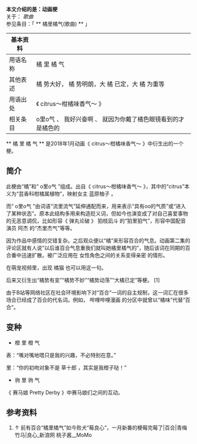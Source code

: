 **本文介绍的是：动画梗**  
关于： _歌曲_  
参见条目：「 ** 橘里橘气(歌曲)  ** 」

|  **基本资料**  ||
|---|---|
|用语名称  |  橘  里  橘  气   |
|其他表述  |  橘  势大好，  橘  势明朗，大  橘  已定，大  橘  为重等   |
|用语出处  |  《  citrus～柑橘味香气～  》   |
|相关条目  |  o里o气  、  我好兴奋啊  、  就因为你戴了橘色眼镜看到的才是橘色的   |
  
** 橘  里  橘  气 ** 是2018年1月动画《  citrus～柑橘味香气～  》中衍生出的一个梗。

##  简介

此梗由“橘”和“  o里o气  ”组成。出自《  citrus～柑橘味香气～  》，其中的“citrus”本义为“芸香科柑橘属植物”，映射女主  蓝原柚子
。

而“  o里o气
”由词语“流里流气”延伸通配而来，用来表示“具有oo的气质”或“进入了某种状态”。原本此结构多用来构造贬义词，但如今也演变成了对自己喜爱事物的无恶意调侃，比如形容《
弹丸论破  》  狛枝凪斗  的“狛里狛气”，形容中国配音演员  阿杰  的“杰里杰气”等等。

因为作品中感情的交错复杂。之后观众便以“橘”来形容百合的气息。动画第二集的评论区就有人说“以后谁百合气息重我们就叫她橘里橘气的”，随后该词在同期的百合番中迅速扩散。被广泛应用在
女性角色之间的关系变得亲密  的情形。

在萌宠视频里，出现  橘猫  也可以用这一句。

后来又衍生出“橘势有变”“橘势不妙”“橘势动荡”“大橘已定”等梗。  [1]

由于B站等网络社区在社会环境影响下对“百合”一词的自主规制，这一词汇在很多场合已经成了百合的代名词。例如，  哔哩哔哩漫画
的分区中就曾以“橘味”代替“百合”。

##  变种

  * 橙  里  橙  气 

表：“嘴对嘴地喂只是我的兴趣，不必特别在意。”

里：“你的初吻对象不是  草十郎  ，其实是我橙子哒！”

  * 驹  里  驹  气 

《  赛马娘 Pretty Derby  》中赛马娘们之间的互动。

##  参考资料

  1. ↑  前有百合“橘里橘气”如今败犬“莓良心”，一月新番的梗莓完莓了|百合|青梅竹马|良心_新浪网  桃子酱__MoMo 

